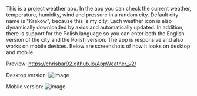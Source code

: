 This is a project weather app. In the app you can check the current weather, temperature, humidity, wind and pressure in a random city. Default city name is "Krakow", because this is my city. Each weather icon is also dynamically downloaded by axios and automatically updated. In addition, there is support for the Polish language so you can enter both the English version of the city and the Polish version. The app is responsive and also works on mobile devices. Below are screenshots of how it looks on desktop and mobile.

Preview: https://chrisbar92.github.io/AppWeather_v2/

Desktop version: 
![image](https://user-images.githubusercontent.com/114155819/227379766-c09e29b6-9662-4aa1-a0fe-1a0ac44fc964.png)

Mobile version:
![image](https://user-images.githubusercontent.com/114155819/227379694-36df17ed-0421-41db-bd86-3e7107f1635d.png)
